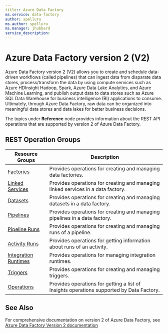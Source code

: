 ```yaml
---
title:: Azure Data Factory
ms.service: data-factory
author: spelluru
ms.author: spelluru
ms.manager: jhubbard
service_description: 
---
```



# Azure Data Factory version 2 (V2)
Azure Data Factory version 2 (V2) allows you to create and schedule data-driven workflows (called pipelines) that can ingest data from disparate data stores, process/transform the data by using compute services such as Azure HDInsight Hadoop, Spark, Azure Data Lake Analytics, and Azure Machine Learning, and publish output data to data stores such as Azure SQL Data Warehouse for business intelligence (BI) applications to consume. Ultimately, through Azure Data Factory, raw data can be organized into meaningful data stores and data lakes for better business decisions.

The topics under **Reference** node provides information about the REST API operations that are supported by version 2 of Azure Data Factory. 

## REST Operation Groups

| Resource Groups                                 | Description                                                                 |
|-------------------------------------------------|-----------------------------------------------------------------------------|
| [Factories](xref:management.azure.com.datafactory.factories) | Provides operations for creating and managing data factories. |
| [Linked Services](xref:management.azure.com.datafactory.linkedservices) | Provides operations for creating and managing linked services in a data factory. |
| [Datasets](xref:management.azure.com.datafactory.datasets) | Provides operations for creating and managing datasets in a data factory. |
| [Pipelines](xref:management.azure.com.datafactory.pipelines) | Provides operations for creating and managing pipelines in a data factory. |
| [Pipeline Runs](xref:management.azure.com.datafactory.pipelineruns) | Provides operations for creating and managing runs of a pipeline. |
| [Activity Runs](xref:management.azure.com.datafactory.activityruns) | Provides operations for getting information about runs of an activity. |
| [Integration Runtimes](xref:management.azure.com.datafactory.integrationruntimes) | Provides operations for managing integration runtimes. |                                  
| [Triggers](xref:management.azure.com.datafactory.triggers) | Provides operations for creating and managing triggers. |
| [Operations](xref:management.azure.com.datafactory.operations) | Provides operations for getting a list of Insights operations supported by Data Factory. |


## See Also
For comprehensive documentation on version 2 of Azure Data Factory, see [Azure Data Factory Version 2 documentation](https://azure.microsoft.com/documentation/services/data-factory/introduction/)
